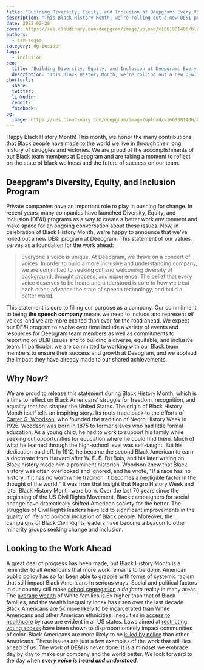 ```yaml
---
title: "Building Diversity, Equity, and Inclusion at Deepgram: Every Voice. Heard and Understood"
description: "This Black History Month, we’re rolling out a new DE&I program. Here’s what’s inside."
date: 2022-02-28
cover: https://res.cloudinary.com/deepgram/image/upload/v1661981406/blog/deepgram-diversity-inclusion/building-diversity-equity-inclusion-at-DG-thumb-55.png
authors:
  - sam-zegas
category: dg-insider
tags:
  - inclusion
seo:
  title: "Building Diversity, Equity, and Inclusion at Deepgram: Every Voice. Heard and Understood"
  description: "This Black History Month, we’re rolling out a new DE&I program. Here’s what’s inside."
shorturls:
  share: 
  twitter: 
  linkedin: 
  reddit: 
  facebook: 
og:
  image: https://res.cloudinary.com/deepgram/image/upload/v1661981406/blog/deepgram-diversity-inclusion/building-diversity-equity-inclusion-at-DG-thumb-55.png
---
```


Happy Black History Month! This month, we honor the many contributions that Black people have made to the world we live in through their long history of struggles and victories. We are proud of the accomplishments of our Black team members at Deepgram and are taking a moment to reflect on the state of black wellness and the future of success on our team. 

## Deepgram's Diversity, Equity, and Inclusion Program

Private companies have an important role to play in pushing for change. In recent years, many companies have launched Diversity, Equity, and Inclusion (DE&I) programs as a way to create a better work environment and make space for an ongoing conversation about these issues. Now, in celebration of Black History Month, we're happy to announce that we've rolled out a new DE&I program at Deepgram. This statement of our values serves as a foundation for the work ahead:

> Everyone's voice is unique. At Deepgram, we thrive on a concert of voices. In order to build a more inclusive and understanding company, we are committed to seeking out and welcoming diversity of background, thought process, and experience. The belief that every voice deserves to be heard and understood is core to how we treat each other, advance the state of speech technology, and build a better world.

This statement is core to filling our purpose as a company. Our commitment to being **the speech company** means we need to include and represent _all_ voices-and we are more excited than ever for the road ahead. We expect our DE&I program to evolve over time include a variety of events and resources for Deepgram team members as well as commitments to reporting on DE&I issues and to building a diverse, equitable, and inclusive team. In particular, we are committed to working with our Black team members to ensure their success and growth at Deepgram, and we applaud the impact they have already made to our shared achievements.

## Why Now?

We are proud to release this statement during Black History Month, which is a time to reflect on Black Americans' struggle for freedom, recognition, and equality that has shaped the United States. The origin of Black History Month itself tells an inspiring story. Its roots trace back to the efforts of [Carter G. Woodson](https://naacp.org/find-resources/history-explained/civil-rights-leaders/carter-g-woodson), who founded the tradition of Negro History Week in 1926\. Woodson was born in 1875 to former slaves who had little formal education. As a young child, he had to work to support his family while seeking out opportunities for education where he could find them. Much of what he learned through the high-school level was self-taught. But his dedication paid off. In 1912, he became the second Black American to earn a doctorate from Harvard after W. E. B. Du Bois, and his later writing on Black history made him a prominent historian. Woodson knew that Black history was often overlooked and ignored, and he wrote, "If a race has no history, if it has no worthwhile tradition, it becomes a negligible factor in the thought of the world." It was from that insight that Negro History Week and later Black History Month were born. Over the last 70 years since the beginning of the US Civil Rights Movement, Black campaigners for social change have dramatically shifted American society for the better. The struggles of Civil Rights leaders have led to significant improvements in the quality of life and political inclusion of Black people. Moreover, the campaigns of Black Civil Rights leaders have become a beacon to other minority groups seeking change and inclusion.

## Looking to the Work Ahead

A great deal of progress has been made, but Black History Month is a reminder to all Americans that more work remains to be done. American public policy has so far been able to grapple with forms of systemic racism that still impact Black Americans in serious ways. Social and political factors in our country still make [school segregation](https://www.pewresearch.org/fact-tank/2021/12/15/u-s-public-school-students-often-go-to-schools-where-at-least-half-of-their-peers-are-the-same-race-or-ethnicity/) a _de facto_ reality in many areas. The [average wealth](https://www.federalreserve.gov/econres/notes/feds-notes/wealth-inequality-and-the-racial-wealth-gap-20211022.htm) of White families is 6x higher than that of Black families, and the wealth inequality index has risen over the last decade. Black Americans are 5x more likely to be [incarcerated](https://www.usnews.com/news/best-states/articles/2021-10-13/report-highlights-staggering-racial-disparities-in-us-incarceration-rates) than White Americans and other American ethnicities. Inequities in [access to healthcare](https://www.commonwealthfund.org/publications/scorecard/2021/nov/achieving-racial-ethnic-equity-us-health-care-state-performance) by race are evident in all US states. Laws aimed at [restricting voting access](https://www.brennancenter.org/our-work/research-reports/impact-voter-suppression-communities-color) have been shown to disproportionately impact communities of color. Black Americans are more likely to be [killed by police](https://www.nature.com/articles/d41586-020-01846-z) than other Americans. These issues are just a few examples of the work that still lies ahead of us. The work of DE&I is never done. It is a mindset we embrace day by day to make our company and the world better. We look forward to the day when **_every voice is heard and understood_**.
